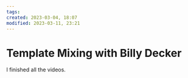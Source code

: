 ```yaml
---
tags: 
created: 2023-03-04, 18:07
modified: 2023-03-11, 23:21
---
```


# Template Mixing with Billy Decker
I finished all the videos.